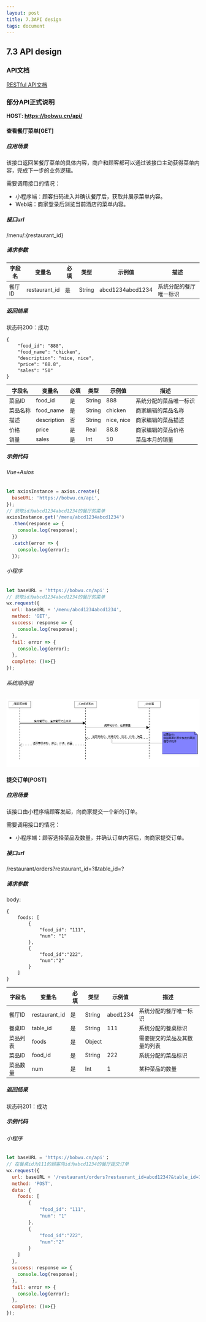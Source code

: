 ```yaml
---
layout: post
title: 7.3API design
tags: document
---
```


## 7.3 API design

### API文档

[RESTful API文档](https://chickendinner8.docs.apiary.io/#)

### 部分API正式说明

**HOST: https://bobwu.cn/api/**



#### 查看餐厅菜单[GET]

##### 应用场景

该接口返回某餐厅菜单的具体内容，商户和顾客都可以通过该接口主动获得菜单内容，完成下一步的业务逻辑。

需要调用接口的情况：

- 小程序端：顾客扫码进入并确认餐厅后，获取并展示菜单内容。
- Web端：商家登录后浏览当前酒店的菜单内容。

##### 接口url

/menu/:{restaurant_id} 

##### 请求参数

| 字段名  | 变量名           | 必填   | 类型     | 示例值              | 描述          |
| ---- | ------------- | ---- | ------ | ---------------- | ----------- |
| 餐厅ID | restaurant_id | 是    | String | abcd1234abcd1234 | 系统分配的餐厅唯一标识 |

##### 返回结果

状态码200：成功

```
{
	"food_id": "888",
	"food_name": "chicken",
	"description": "nice, nice",
	"price": "88.8",
	"sales": "50"
}
```

| 字段名  | 变量名         | 必填   | 类型     | 示例值        | 描述          |
| ---- | ----------- | ---- | ------ | ---------- | ----------- |
| 菜品ID | food_id     | 是    | String | 888        | 系统分配的菜品唯一标识 |
| 菜品名称 | food_name   | 是    | String | chicken    | 商家编辑的菜品名称   |
| 描述   | description | 否    | String | nice, nice | 商家编辑的菜品描述   |
| 价格   | price       | 是    | Real   | 88.8       | 商家编辑的菜品价格   |
| 销量   | sales       | 是    | Int    | 50         | 菜品本月的销量     |

##### 示例代码

###### Vue+Axios

```javascript
let axiosInstance = axios.create({
  baseURL: 'https://bobwu.cn/api',
});
// 获取id为abcd1234abcd1234的餐厅的菜单
axiosInstance.get('/menu/abcd1234abcd1234')
  .then(response => {
    console.log(response);
  })
  .catch(error => {
    console.log(error);
  });

```

###### 小程序

```javascript
let baseURL = 'https://bobwu.cn/api'；
// 获取id为abcd1234abcd1234的餐厅的菜单
wx.request({
  url: baseURL + '/menu/abcd1234abcd1234',
  method: 'GET',
  success: response => {
    console.log(response);
  },
  fail: error => {
    console.log(error);
  },
  complete: ()=>{}
});
```

###### 系统顺序图

![](https://github.com/ChickenDinner8/ChickenDinner8.github.io/blob/master/public/img/Yang/Eat点点系统顺序图.png?raw=true)



#### 提交订单[POST]

##### 应用场景

该接口由小程序端顾客发起，向商家提交一个新的订单。

需要调用接口的情况：

- 小程序端：顾客选择菜品及数量，并确认订单内容后，向商家提交订单。

##### 接口url

/restaurant/orders?restaurant_id=?&table_id=?

##### 请求参数

body:

```
{
	foods: [
		{
			"food_id": "111",
			"num": "1"
		},
		{
			"food_id":"222",
			"num":"2"
		}
	]
}
```



| 字段名  | 变量名           | 必填   | 类型     | 示例值      | 描述             |
| ---- | ------------- | ---- | ------ | -------- | -------------- |
| 餐厅ID | restaurant_id | 是    | String | abcd1234 | 系统分配的餐厅唯一标识    |
| 餐桌ID | table_id      | 是    | String | 111      | 系统分配的餐桌标识      |
| 菜品列表 | foods         | 是    | Object |          | 需要提交的菜品及其数量的列表 |
| 菜品ID | food_id       | 是    | String | 222      | 系统分配的菜品标识      |
| 菜品数量 | num           | 是    | Int    | 1        | 某种菜品的数量        |

##### 返回结果

状态码201：成功

##### 示例代码

###### 小程序

```javascript
let baseURL = 'https://bobwu.cn/api'；
// 在餐桌id为111的顾客向id为abcd1234的餐厅提交订单
wx.request({
  url: baseURL + '/restaurant/orders?restaurant_id=abcd1234?&table_id=111',
  method: 'POST',
  data: {
    foods: [
		{
			"food_id": "111",
			"num": "1"
		},
		{
			"food_id":"222",
			"num":"2"
		}
	]
  },
  success: response => {
    console.log(response);
  },
  fail: error => {
    console.log(error);
  },
  complete: ()=>{}
});
```
